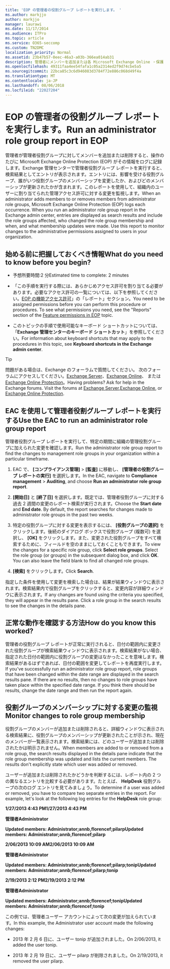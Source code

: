 ```yaml
---
title: 'EOP の管理者の役割グループ レポートを実行します。 '
ms.author: markjjo
author: markjjo
manager: laurawi
ms.date: 11/17/2014
ms.audience: ITPro
ms.topic: article
ms.service: O365-seccomp
ms.custom: TN2DMC
localization_priority: Normal
ms.assetid: 23b47b57-0eec-46a3-a03b-366ea014ab31
description: 管理者にメンバーを追加または各 Microsoft Exchange Online ・保護 (EOP) ログの管理者の役割グループからメンバーを削除します。
ms.openlocfilehash: 49311faa4ee54fafa1c05a2314ed2f9d74cbe5a5
ms.sourcegitcommit: 22bca85c3c6d946083d3784f72e886c068d49f4a
ms.translationtype: MT
ms.contentlocale: ja-JP
ms.lasthandoff: 08/06/2018
ms.locfileid: "22027204"
---
```

# <a name="run-an-administrator-role-group-report-in-eop"></a><span data-ttu-id="bd8de-103">EOP の管理者の役割グループ レポートを実行します。</span><span class="sxs-lookup"><span data-stu-id="bd8de-103">Run an administrator role group report in EOP</span></span> 

 <span data-ttu-id="bd8de-p101">管理者が管理者役割グループに対してメンバーを追加または削除すると、操作のたびに Microsoft Exchange Online Protection (EOP) がその情報をログに記録します。Exchange 管理センターで管理者役割グループ レポートを実行すると、検索結果としてエントリが表示されます。エントリには、影響を受ける役割グループ、誰がいつ役割グループのメンバーシップを変更したか、およびどのメンバーシップが更新されたかが含まれます。このレポートを使用して、組織内のユーザーに割り当てられた管理アクセス許可に対する変更を監視します。</span><span class="sxs-lookup"><span data-stu-id="bd8de-p101">When an administrator adds members to or removes members from administrator role groups, Microsoft Exchange Online Protection (EOP) logs each occurrence. When you run an administrator role group report in the Exchange admin center, entries are displayed as search results and include the role groups affected, who changed the role group membership and when, and what membership updates were made. Use this report to monitor changes to the administrative permissions assigned to users in your organization.</span></span>
  
## <a name="what-do-you-need-to-know-before-you-begin"></a><span data-ttu-id="bd8de-107">始める前に把握しておくべき情報</span><span class="sxs-lookup"><span data-stu-id="bd8de-107">What do you need to know before you begin?</span></span>

- <span data-ttu-id="bd8de-108">予想所要時間:2 分</span><span class="sxs-lookup"><span data-stu-id="bd8de-108">Estimated time to complete: 2 minutes</span></span>
    
- <span data-ttu-id="bd8de-p102">「この手順を実行する際には、あらかじめアクセス許可を割り当てる必要があります。必要なアクセス許可の一覧については、以下を参照してください。[EOP の機能アクセス許可](feature-permissions-in-eop.md)」の「レポート」セクション。</span><span class="sxs-lookup"><span data-stu-id="bd8de-p102">You need to be assigned permissions before you can perform this procedure or procedures. To see what permissions you need, see the "Reports" section of the [Feature permissions in EOP](feature-permissions-in-eop.md) topic.</span></span> 
    
- <span data-ttu-id="bd8de-111">このトピックの手順で使用可能なキーボード ショートカットについては、「**Exchange 管理センターのキーボード ショートカット**」を参照してください。</span><span class="sxs-lookup"><span data-stu-id="bd8de-111">For information about keyboard shortcuts that may apply to the procedures in this topic, see **Keyboard shortcuts in the Exchange admin center**.</span></span>
    
> [!TIP]
> <span data-ttu-id="bd8de-p103">問題がある場合は、Exchange のフォーラムで質問してください。 次のフォーラムにアクセスしてください。[Exchange Server](https://go.microsoft.com/fwlink/p/?linkId=60612)、[Exchange Online](https://go.microsoft.com/fwlink/p/?linkId=267542)、 または [Exchange Online Protection](https://go.microsoft.com/fwlink/p/?linkId=285351)。</span><span class="sxs-lookup"><span data-stu-id="bd8de-p103">Having problems? Ask for help in the Exchange forums. Visit the forums at [Exchange Server](https://go.microsoft.com/fwlink/p/?linkId=60612),[Exchange Online](https://go.microsoft.com/fwlink/p/?linkId=267542), or [Exchange Online Protection](https://go.microsoft.com/fwlink/p/?linkId=285351).</span></span> 
  
## <a name="use-the-eac-to-run-an-administrator-role-group-report"></a><span data-ttu-id="bd8de-115">EAC を使用して管理者役割グループ レポートを実行する</span><span class="sxs-lookup"><span data-stu-id="bd8de-115">Use the EAC to run an administrator role group report</span></span>

<span data-ttu-id="bd8de-116">管理者役割グループ レポートを実行して、特定の期間に組織の管理役割グループに加えられた変更を確認します。</span><span class="sxs-lookup"><span data-stu-id="bd8de-116">Run the administrator role group report to find the changes to management role groups in your organization within a particular timeframe.</span></span>
  
1. <span data-ttu-id="bd8de-117">EAC で、 **[コンプライアンス管理]** \> **[監査]** に移動し、 **[管理者の役割グループ レポートの実行]** を選択します。</span><span class="sxs-lookup"><span data-stu-id="bd8de-117">In the EAC, navigate to **Compliance management** \> **Auditing**, and choose **Run an administrator role group report**.</span></span>
    
2. <span data-ttu-id="bd8de-p104">**[開始日]** と **[終了日]** を選択します。既定では、管理者役割グループに対する過去 2 週間の変更のレポート検索が実行されます。</span><span class="sxs-lookup"><span data-stu-id="bd8de-p104">Choose the **Start date** and **End date**. By default, the report searches for changes made to administrator role groups in the past two weeks.</span></span>
    
3. <span data-ttu-id="bd8de-p105">特定の役割グループに対する変更を表示するには、 **[役割グループの選択]** をクリックします。後続のダイアログ ボックスで役割グループ (複数可) を選択し、 **[OK]** をクリックします。また、変更された役割グループをすべて検索するために、フィールドを空のままにしておくこともできます。</span><span class="sxs-lookup"><span data-stu-id="bd8de-p105">To view the changes for a specific role group, click **Select role groups**. Select the role group (or groups) in the subsequent dialog box, and click **OK**. You can also leave the field blank to find all changed role groups.</span></span>
    
4. <span data-ttu-id="bd8de-123">**[検索]** をクリックします。</span><span class="sxs-lookup"><span data-stu-id="bd8de-123">Click **Search**.</span></span>
    
<span data-ttu-id="bd8de-p106">指定した条件を使用して変更を検索した場合は、結果が結果ウィンドウに表示されます。検索結果内で役割グループをクリックすると、変更内容が詳細ウィンドウに表示されます。</span><span class="sxs-lookup"><span data-stu-id="bd8de-p106">If any changes are found using the criteria you specified, they will appear in the results pane. Click a role group in the search results to see the changes in the details pane.</span></span>
  
## <a name="how-do-you-know-this-worked"></a><span data-ttu-id="bd8de-126">正常な動作を確認する方法</span><span class="sxs-lookup"><span data-stu-id="bd8de-126">How do you know this worked?</span></span>

<span data-ttu-id="bd8de-p107">管理者の役割グループ レポートが正常に実行されると、日付の範囲内に変更された役割グループが検索結果ウィンドウに表示されます。検索結果がない場合、指定された日付の範囲内に役割グループの変更はなかったことを意味します。検索結果があるはずであれば、日付の範囲を変更してレポートを再度実行します。</span><span class="sxs-lookup"><span data-stu-id="bd8de-p107">If you've successfully run an administrator role group report, role groups that have been changed within the date range are displayed in the search results pane. If there are no results, then no changes to role groups have taken place within the specified date range. If you think there should be results, change the date range and then run the report again.</span></span>
  
## <a name="monitor-changes-to-role-group-membership"></a><span data-ttu-id="bd8de-130">役割グループのメンバーシップに対する変更の監視</span><span class="sxs-lookup"><span data-stu-id="bd8de-130">Monitor changes to role group membership</span></span>

<span data-ttu-id="bd8de-p108">役割グループのメンバーが追加または削除されると、詳細ウィンドウに表示される検索結果に、役割グループのメンバーシップが更新されたことが示され、現在のメンバーが一覧表示されます。検索結果には、どのユーザーが追加または削除されたかは明示されません。</span><span class="sxs-lookup"><span data-stu-id="bd8de-p108">When members are added to or removed from a role group, the search results displayed in the details pane indicate that the role group membership was updated and lists the current members. The results don't explicitly state which user was added or removed.</span></span>
  
<span data-ttu-id="bd8de-p109">ユーザーが追加または削除されたかどうかを判断するには、レポート内の 2 つの異なるエントリを比較する必要があります。たとえば、 **HelpDesk** 役割グループの次のログ エントリを見てみましょう。</span><span class="sxs-lookup"><span data-stu-id="bd8de-p109">To determine if a user was added or removed, you have to compare two separate entries in the report. For example, let's look at the following log entries for the **HelpDesk** role group:</span></span> 
  
 <span data-ttu-id="bd8de-135">**1/27/2013 4:43 PM**</span><span class="sxs-lookup"><span data-stu-id="bd8de-135">**1/27/2013 4:43 PM**</span></span>
  
 <span data-ttu-id="bd8de-136">**管理者**</span><span class="sxs-lookup"><span data-stu-id="bd8de-136">**Administrator**</span></span>
  
 <span data-ttu-id="bd8de-137">**Updated members: Administrator;annb,florencef;pilarp**</span><span class="sxs-lookup"><span data-stu-id="bd8de-137">**Updated members: Administrator;annb,florencef;pilarp**</span></span>
  
 <span data-ttu-id="bd8de-138">**2/06/2013 10:09 AM**</span><span class="sxs-lookup"><span data-stu-id="bd8de-138">**2/06/2013 10:09 AM**</span></span>
  
 <span data-ttu-id="bd8de-139">**管理者**</span><span class="sxs-lookup"><span data-stu-id="bd8de-139">**Administrator**</span></span>
  
 <span data-ttu-id="bd8de-140">**Updated members: Administrator;annb;florencef;pilarp;tonip**</span><span class="sxs-lookup"><span data-stu-id="bd8de-140">**Updated members: Administrator;annb;florencef;pilarp;tonip**</span></span>
  
 <span data-ttu-id="bd8de-141">**2/19/2013 2:12 PM**</span><span class="sxs-lookup"><span data-stu-id="bd8de-141">**2/19/2013 2:12 PM**</span></span>
  
 <span data-ttu-id="bd8de-142">**管理者**</span><span class="sxs-lookup"><span data-stu-id="bd8de-142">**Administrator**</span></span>
  
 <span data-ttu-id="bd8de-143">**Updated members: Administrator;annb;florencef;tonip**</span><span class="sxs-lookup"><span data-stu-id="bd8de-143">**Updated members: Administrator;annb;florencef;tonip**</span></span>
  
<span data-ttu-id="bd8de-144">この例では、管理者ユーザー アカウントによって次の変更が加えられています。</span><span class="sxs-lookup"><span data-stu-id="bd8de-144">In this example, the Administrator user account made the following changes:</span></span>
  
- <span data-ttu-id="bd8de-145">2013 年 2 月 6 日に、ユーザー tonip が追加されました。</span><span class="sxs-lookup"><span data-stu-id="bd8de-145">On 2/06/2013, it added the user tonip.</span></span>
    
- <span data-ttu-id="bd8de-146">2013 年 2 月 19 日に、ユーザー pilarp が削除されました。</span><span class="sxs-lookup"><span data-stu-id="bd8de-146">On 2/19/2013, it removed the user pilarp.</span></span>
    

